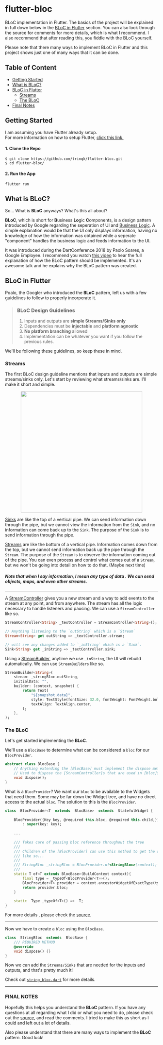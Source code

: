 
# flutter-bloc  
BLoC implementation in Flutter. The basics of the project will be explained in full down below in the [BLoC in Flutter](#bloc-in-flutter) section. You can also look through the source for comments for more details, which is what I recommend. I also recommend that after reading this, you fiddle with the BLoC yourself.  
  
Please note that there many ways to implement BLoC in Flutter and this project shows just one of many ways that it can be done.   
  
## Table of Content  
- [Getting Started](#getting-started)  
- [What is BLoC?](#what-is-bloc)  
- [BLoC in Flutter](#bloc-in-flutter)  
  - [Streams](#streams)  
  - [The BLoC](#the-bloc)  
- [Final Notes](#final-notes)
## Getting Started  
I am assuming you have Flutter already setup.  
For more information on how to setup Flutter, [click this link.](https://flutter.io/docs/get-started/install)  
#### 1. Clone the Repo  
```  
$ git clone https://github.com/trinqk/flutter-bloc.git  
$ cd flutter-bloc/  
```  
#### 2. Run the App  
```  
flutter run  
```  
## What is BLoC?  
So... What is **BLoC** anyways? What's this all about?  
  
**BLoC**, which is short for **B**usiness **Lo**gic **C**omponents, is a design pattern introduced by Google regarding the seperation of UI and [Business Logic](https://en.wikipedia.org/wiki/Business_logic). A simple explanation would be that the UI only displays information, having no knowledge of how the information was obtained while a seperate "component" handles the business logic and feeds information to the UI.

It was introduced during the DartConference 2018 by Paolo Soares, a Google Employee. I recommend you watch [this video](https://www.youtube.com/watch?v=PLHln7wHgPE&t=7s) to hear the full explanation of how the BLoC pattern should be implemented. It's an awesome talk and he explains why the BLoC pattern was created. 

## BLoC in Flutter

Poalo, the Googler who introduced the **BLoC** pattern, left us with a few guidelines to follow to properly incorperate it.

>### BLoC Design Guidelines
>1. Inputs and outputs are **simple Streams/Sinks only**
>2. Dependencies must be **injectable** and **platform agnostic**
>3. **No platform branching** allowed
>4. Implementation can be whatever you want if you follow the previous rules.

We'll be following these guidelines, so keep these in mind.

### Streams
The first BLoC design guideline mentions that inputs and outputs are simple streams/sinks only. Let's start by reviewing what streams/sinks are. I'll make it short and simple.

<div style="text-align:center"><img src =https://github.com/trinqk/flutter-bloc/blob/master/assets/streams.png?raw=true height="400"></div>

[Sinks](https://api.dartlang.org/stable/2.1.0/dart-core/Sink-class.html)  are like the top of a vertical pipe. We can send information down through the pipe, but we cannot view the information from the `Sink`, and no information can come back up to the `Sink`. The purpose of the `Sink` is to send information through the pipe.

[Streams](https://api.dartlang.org/stable/2.1.0/dart-async/Stream-class.html) are like the bottom of a vertical pipe. Information comes down from the top, but we cannot send information back up the pipe through the `Stream`. The purpose of the `Stream` is to observe the information coming out of the pipe. You can even process and control what comes out of a `Stream`, but we won't be going into detail on how to do that. (Maybe next time)

##### Note that when I say information, I mean any type of data . We can send objects, maps, and even other streams. 

---
A [StreamController](https://api.dartlang.org/stable/2.1.0/dart-async/StreamController-class.html) gives you a new stream and a way to add events to the stream at any point, and from anywhere. The stream has all the logic necessary to handle listeners and pausing. We can use a `StreamController` like so.

```dart
StreamController<String> _textController = StreamController<String>();

// Anything listening to the `outString` which is a `Stream` 
Stream<String> get outString => _textController.stream;

// will see any changes added to `_inString` which is a `Sink`. 
Sink<String> get _inString => _textController.sink;
```
Using a [StreamBuilder](https://docs.flutter.io/flutter/widgets/StreamBuilder-class.html), anytime we use `_inString`,  the UI will rebuild automatically. We can use `StreamBuilders` like so.
```dart
StreamBuilder<String>(
	stream: _stringBloc.outString,
	initialData: "",
	builder: (context, snapshot) {
		return Text(
			"${snapshot.data}", 
			style: TextStyle(fontSize: 32.0, fontWeight: FontWeight.bold), 
			textAlign: TextAlign.center,
		);
	},
);
```
### The BLoC
Let's get started implementing the **BLoC**.

We'll use a `BlocBase` to determine what can be considered a `bloc` for our `BlocProvider`.
```dart
abstract class BlocBase {
	// Anything extending the [BlocBase] must implement the dispose method
	// Used to dispose the [StreamController]s that are used in [bloc]s
	void dispose();
}
```
What is a `BlocProvider`? 
We want our `bloc` to be available to the Widgets that need them. Some may be far down the Widget tree, and have no direct access to the actual `bloc`. The solution to this is the `BlocProvider`.  

```dart
class  BlocProvider<T  extends  BlocBase>  extends  StatefulWidget {
	
	BlocProvider({Key key, @required this.bloc, @required this.child,})
		: super(key: key);
	
	...
	
	/// Takes care of passing bloc reference throughout the tree
	/// 
	/// Children of the [BlocProvider] can use this method to get the reference 
	/// like so...
	///
	/// StringBloc _stringBloc = BlocProvider.of<StringBloc>(context);
	///
	static T of<T extends BlocBase>(BuildContext context){
		final type = _typeOf<BlocProvider<T>>();
		BlocProvider<T> provider = context.ancestorWidgetOfExactType(type);
		return provider.bloc;
	}
	
	static  Type _typeOf<T>() =>  T;
}
```
For more details , please check the [source](https://github.com/trinqk/flutter-bloc/blob/master/lib/bloc/bloc_provider.dart). 

---

Now we have to create a `bloc` using the `BlocBase`.
```dart
class  StringBloc  extends  BlocBase {
	/// REQUIRED METHOD
	@override
	void dispose() {}
}
```
Now we can add the `Streams/Sinks` that are needed for the inputs and outputs, and that's pretty much it!

Check out [`string_bloc.dart`](https://github.com/trinqk/flutter-bloc/blob/master/lib/bloc/string_bloc.dart) for more details.

---
### FINAL NOTES
Hopefully this helps you understand the **BLoC** pattern. If you have any questions at all regarding what I did or what you need to do, please check out the [source](https://github.com/trinqk/flutter-bloc/tree/master/lib), and read the comments. I tried to make this as short as I could and left out a lot of details. 

Also please understand that there are many ways to implement the **BLoC** pattern. Good luck!